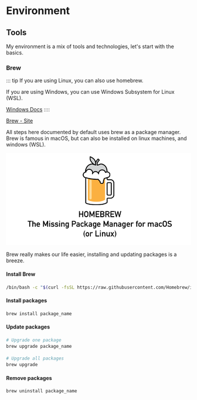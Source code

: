 # Environment

## Tools

My environment is a mix of tools and technologies, let's start with the basics.

### Brew

::: tip
If you are using Linux, you can also use homebrew.

If you are using Windows, you can use Windows Subsystem for Linux (WSL).

[Windows Docs](https://learn.microsoft.com/pt-br/windows/wsl/install)
::::

[Brew - Site](https://brew.sh/)

All steps here documented by default uses brew as a package manager.
Brew is famous in macOS, but can also be installed on linux machines, and windows (WSL).

![HomeBrew](./brew.png)

Brew really makes our life easier, installing and updating packages is a breeze.

#### Install Brew
```bash
/bin/bash -c "$(curl -fsSL https://raw.githubusercontent.com/Homebrew/install/HEAD/install.sh)"
```

#### Install packages
```bash
brew install package_name
```

#### Update packages
```bash
# Upgrade one package
brew upgrade package_name

# Upgrade all packages
brew upgrade
```

#### Remove packages
```bash
brew uninstall package_name
```